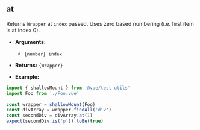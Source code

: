 ## at

Returns `Wrapper` at `index` passed. Uses zero based numbering (i.e. first item is at index 0).

- **Arguments:**

  - `{number} index`

- **Returns:** `{Wrapper}`

- **Example:**

```js
import { shallowMount } from '@vue/test-utils'
import Foo from './Foo.vue'

const wrapper = shallowMount(Foo)
const divArray = wrapper.findAll('div')
const secondDiv = divArray.at(1)
expect(secondDiv.is('p')).toBe(true)
```
